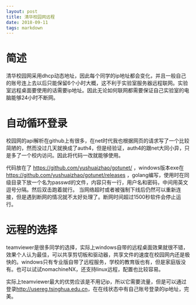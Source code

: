 ```yaml
---
layout: post
title: 清华校园网远程
date: 2018-09-11
tags: markdown
---
```


# 简述

清华校园网采用dhcp动态地址，因此每个同学的ip地址都会变化，并且一般自己的账号连上去以后只能保留6个小时大概，这不利于实验室服务器远程联网。实验室远程桌面要使用的话需要ip地址。因此无论如何联网都需要保证自己实验室的电脑能够24小时不断网。

# 自动循环登录

校园网的api解析在github上有很多，在net时代我也根据网页的请求写了一个比较简陋的，然而没过几天就换成了auth4，但是经验证，auth4的跟net大同小异，只是多了一个校内访问。因此将代码一改就能够使用。

代码放在了 https://github.com/yushuaizhao/gotunet/  ，windows版本exe在 https://github.com/yushuaizhao/gotunet/releases ，golang编写，使用时在同级目录下放一个名为passwd的文件，内容只有一行，用户名和密码，中间用英文逗号分隔。然后双击跑着就行。
当网络超时或者被强制下线后仍然可以重新连接，但是遇到断网的情况就不太好处理了。断网时间超过1500秒软件会停止运行。

# 远程的选择

teamviewer是很多同学的选择，实际上windows自带的远程桌面效果就很不错，效果个人认为最佳，可以共享剪切板和驱动器，共享文件的速度在校园网内还是极快的。windows只有专业版自带了远程服务，学校的教育版也有，但是家庭版没有。也可以试试nomachineNX，还支持linux远程，配置也比较容易。

实际上teamviewer最大的优势应该是不用记ip，所以它需要流量，但是可以通过登录<http://usereg.tsinghua.edu.cn>，在在线状态中有自己账号登录的ip地址，完美。
